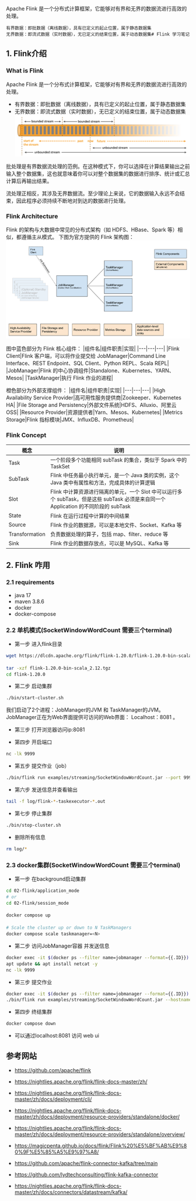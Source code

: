 Apache Flink 是一个分布式计算框架，它能够对有界和无界的数据流进行高效的处理。

    有界数据：即批数据（离线数据），具有已定义的起止位置，属于静态数据集
    无界数据：即流式数据（实时数据），无已定义的结束位置，属于动态数据集# Flink 学习笔记

## 1. Flink介绍
### What is Flink
Apache Flink 是一个分布式计算框架，它能够对有界和无界的数据流进行高效的处理。

- 有界数据：即批数据（离线数据），具有已定义的起止位置，属于静态数据集
- 无界数据：即流式数据（实时数据），无已定义的结束位置，属于动态数据集
![alt text](../media/02-flink-1.png)

批处理是有界数据流处理的范例。在这种模式下，你可以选择在计算结果输出之前输入整个数据集，这也就意味着你可以对整个数据集的数据进行排序、统计或汇总计算后再输出结果。

流处理正相反，其涉及无界数据流。至少理论上来说，它的数据输入永远不会结束，因此程序必须持续不断地对到达的数据进行处理。

### Flink Architecture
Flink 的架构与大数据中常见的分布式架构（如 HDFS、HBase、Spark 等）相似，都遵循主从模式。
下图为官方提供的 Flink 架构图：
![alt text](../media/02-flink-2.png)

图中蓝色部分为 Flink 核心组件：
|组件名|组件职责|实现|
|---|---|---|
|Flink Client|Flink 客户端，可以将作业提交给 JobManager|Command Line Interface、REST Endpoint、SQL Client、Python REPL、Scala REPL|
|JobManager|Flink 的中心协调组件|Standalone、Kubernetes、YARN、Mesos|
|TaskManager|执行 Flink 作业的进程|

橙色部分为外部支撑组件：
|组件名|组件职责|实现|
|---|---|---|
|High Availability Service Provider|高可用性服务提供商|Zookeeper、Kubernetes HA|
|File Storage and Persistency|外部文件系统|HDFS、Alluxio、阿里云 OSS|
|Resource Provider|资源提供者|Yarn、Mesos、Kubernetes|
|Metrics Storage|Flink 指标模块|JMX、InfluxDB、Prometheus|

### Flink Concept
|概念|说明|
|---|---|
|Task|一个阶段多个功能相同 subTask 的集合，类似于 Spark 中的 TaskSet|
|SubTask|Flink 中任务最小执行单元，是一个 Java 类的实例，这个 Java 类中有属性和方法，完成具体的计算逻辑|
|Slot|Flink 中计算资源进行隔离的单元，一个 Slot 中可以运行多个 subTask，但是这些 subTask 必须是来自同一个 Application 的不同阶段的 subTask|
|State|Flink 在运行过程中计算的中间结果|
|Source|Flink 作业的数据源，可以是本地文件、Socket、Kafka 等|
|Transformation|负责数据处理的算子，包括 map、filter、reduce 等|
|Sink|Flink 作业的数据存放点，可以是 MySQL、Kafka 等|

## 2. Flink 咋用
### 2.1 requirements
- java 17
- maven 3.8.6
- docker
- docker-compose

### 2.2 单机模式(SocketWindowWordCount 需要三个terminal)
- 第一步 进入flink目录
```bash
wget https://dlcdn.apache.org/flink/flink-1.20.0/flink-1.20.0-bin-scala_2.12.tgz --no-check-certificate

tar -xzf flink-1.20.0-bin-scala_2.12.tgz
cd flink-1.20.0
```

- 第二步 启动集群
```bash
./bin/start-cluster.sh
```
我们启动了2个进程：JobManager的JVM 和 TaskManager的JVM。JobManager正在为Web界面提供可访问的Web界面： Localhost：8081 。

- 第三步 打开浏览器访问ip:8081

- 第四步 开启端口
```bash
nc -lk 9999
```

- 第五步 提交作业（job）
```bash
./bin/flink run examples/streaming/SocketWindowWordCount.jar --port 9999
```

- 第六步 发送信息并查看输出
```bash
tail -f log/flink-*-taskexecutor-*.out
```
- 第七步 停止集群
```bash
./bin/stop-cluster.sh
```

- 删除所有信息
```bash
rm log/*
```

### 2.3 docker集群(SocketWindowWordCount 需要三个terminal)
- 第一步 在background启动集群
``` bash
cd 02-flink/application_mode
# or
cd 02-flink/session_mode

docker compose up

# Scale the cluster up or down to N TaskManagers
docker compose scale taskmanager=<N>
```

- 第二步 访问JobManager容器 并发送信息
```bash
docker exec -it $(docker ps --filter name=jobmanager --format={{.ID}}) /bin/sh
apt update && apt install netcat -y
nc -lk 9999
```

- 第三步 提交作业
```bash
docker exec -it $(docker ps --filter name=jobmanager --format={{.ID}}) /bin/sh
./bin/flink run examples/streaming/SocketWindowWordCount.jar --hostname jobmanager --port 9999
```

- 第四步 终结集群
```bash
docker compose down
```

- 可以通过localhost:8081 访问 web ui

























## 参考网站
- https://github.com/apache/flink

- https://nightlies.apache.org/flink/flink-docs-master/zh/
- https://nightlies.apache.org/flink/flink-docs-master/zh/docs/deployment/cli/
- https://nightlies.apache.org/flink/flink-docs-master/zh/docs/deployment/resource-providers/standalone/docker/
- https://nightlies.apache.org/flink/flink-docs-master/zh/docs/deployment/resource-providers/standalone/overview/

- https://magicpenta.github.io/docs/flink/Flink%20%E5%BF%AB%E9%80%9F%E5%85%A5%E9%97%A8/

- https://github.com/apache/flink-connector-kafka/tree/main
- https://github.com/lydtechconsulting/flink-kafka-connector
- https://nightlies.apache.org/flink/flink-docs-master/zh/docs/connectors/datastream/kafka/

